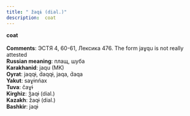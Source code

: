 ```yaml
---
title: " žaqɨ (dial.)"
description:  coat
---
```

<p data-pagefind-weight="0.5">
<strong> coat</strong><br><br>
<strong>Comments</strong>:  ЭСТЯ 4, 60-61, Лексика 476. The form jaɣqu is not really attested<br>
<strong>Russian meaning</strong>:  плащ, шуба<br>
<strong>Karakhanid</strong>:  jaqu (MK)<br>
<strong>Oyrat</strong>:  jaqqɨ, d́aqqɨ, jaqa, d́aqa<br>
<strong>Yakut</strong>:  saɣɨnńax<br>
<strong>Tuva</strong>:  čaɣɨ<br>
<strong>Kirghiz</strong>:  ǯaqɨ (dial.)<br>
<strong>Kazakh</strong>:  žaqɨ (dial.)<br>
<strong>Bashkir</strong>:  jaqɨ<br>

</p>
